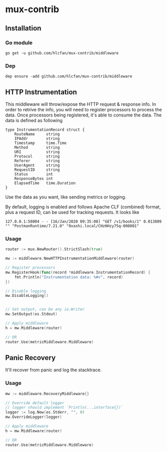 # mux-contrib

## Installation

### Go module
```
go get -u github.com/hlcfan/mux-contrib/middleware
```

### Dep
```
dep ensure -add github.com/hlcfan/mux-contrib/middleware
```


## HTTP Instrumentation

This middleware will throw/expose the HTTP request & response info. In order to retrive the info, you will need to register processors to process the data. Once processors being registered, it's able to consume the data. The data is defined as following

```
type InstrumentationRecord struct {
	RouteName     string
	IPAddr        string
	Timestamp     time.Time
	Method        string
	URI           string
	Protocol      string
	Referer       string
	UserAgent     string
	RequestID     string
	Status        int
	ResponseBytes int
	ElapsedTime   time.Duration
}
```

Use the data as you want, like sending metrics or logging.

By default, logging is enabled and follows Apache CLF (combined) format, plus a request ID, can be used for tracking requests. It looks like
```
127.0.0.1:58004 - - [16/Jan/2020 09:35:08] "GET /v1/books/1" 0.013809 "" "PostmanRuntime/7.21.0" "0xashi.local/CHzHHzy75q-000001"
```

### Usage

``` go
router := mux.NewRouter().StrictSlash(true)

mw := middleware.NewHTTPInstrumentationMiddleware(router)

// Register processors
mw.RegisterHook(func(record *middleware.InstrumentationRecord) {
    fmt.Println("Instrumentation data: %#v", record)
})

// Disable logging
mw.DisableLogging()


// Set output, can be any io.Writer
mw.SetOutput(os.Stdout)

// Apply middleware
h = mw.Middleware(router)

// OR
router.Use(metricMiddleware.Middleware)
```

## Panic Recovery

It'll recover from panic and log the stacktrace.

### Usage

``` go
mw := middleware.RecoveryMiddleware{}

// Override default logger
// logger should implement `Println(...interface{})`
logger := log.New(os.Stderr, "", 0)
mw.OverrideLogger(logger)

// Apply middleware
h = mw.Middleware(router)

// OR
router.Use(metricMiddleware.Middleware)
```
